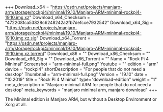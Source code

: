 +++
Download_x64 = "https://osdn.net/projects/manjaro-arm/storage/rockpi4/minimal/19.10/Manjaro-ARM-minimal-rockpi4-19.10.img.xz"
Download_x64_Checksum = "472208fca53828c6248242a2fb7defcce7932542"
Download_x64_Sig = "https://osdn.net/projects/manjaro-arm/storage/rockpi4/minimal/19.10/Manjaro-ARM-minimal-rockpi4-19.10.img.xz.sig"
Download_x64_Torrent = "https://osdn.net/projects/manjaro-arm/storage/rockpi4/minimal/19.10/Manjaro-ARM-minimal-rockpi4-19.10.img.xz.torrent"
Download_x86 = ""
Download_x86_Checksum = ""
Download_x86_Sig = ""
Download_x86_Torrent = ""
Name = "Rock Pi 4 Minimal"
Screenshot = "arm-minimal-full.png"
Youtube = ""
edition = "arm"
device = "rockpi4"
shortDescription = "For people that do not need a desktop"
Thumbnail = "arm-minimal-full.png"
Version = "19.10"
date = "10.2019"
title = "Rock Pi 4 Minimal"
type="download-edition"
weight = "1"
meta_description = "Manjaro minimal ARM for people that do not need a desktop"
meta_keywords = "manjaro minimal arm, manjaro download"
+++

The Minimal edition is Manjaro ARM, but without a Desktop Environment or Xorg at all.

